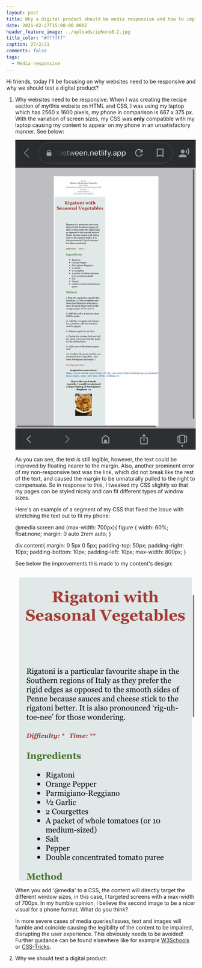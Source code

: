 ```yaml
---
layout: post
title: Why a digital product should be media responsive and how to implement this
date: 2021-02-27T15:00:00.000Z
header_feature_image: ../uploads/iphone8.2.jpg
title_color: "#ffffff"
caption: 27/2/21
comments: false
tags:
  - Media responsive
---
```

Hi friends, today I'll be focusing on why websites need to be responsive and why we should test a digital product?

1. Why websites need to be responsive: When I was creating the recipe section of my/this website on HTML and CSS, I was using my laptop which has 2560 x 1600 pixels, my phone in comparison is 667 x 375 px. With the variation of screen sizes, my CSS was **only** compatible with my laptop causing my content to appear on my phone in an unsatisfactory manner. See below:

   ![Zoomed out phone screenshot of recipe webpage with bad media responsiveness](../uploads/iphone8.1.jpg "Example of bad media responsiveness")

   As you can see, the text *is* still legible, however, the text could be improved by floating nearer to the margin. Also, another prominent error of my non-responsive text was the link, which did not break like the rest of the text, and caused the margin to be unnaturally pulled to the right to compensate. So in response to this, I tweaked my CSS slightly so that my pages can be styled nicely and can fit different types of window sizes. 

   Here's an example of a segment of my CSS that fixed the issue with stretching the text out to fit my phone:

   @media screen and (max-width: 700px){
     figure {
      width: 60%;
       float:none;
       margin: 0 auto 2rem auto;
     }

     div.content{
     margin: 0 5px 0 5px;
     padding-top: 50px;
     padding-right: 10px;
     padding-bottom: 10px;
     padding-left: 10px;
     max-width: 800px;
   }

   See below the improvements this made to my content's design:

   ![Better version of media responsiveness for my recipe pages](../uploads/iphone8.2.jpg "Better visual of media responsive display")

   When you add '@media' to a CSS, the content will directly target the different window sizes, in this case, I targeted screens with a max-width of 700px. In my humble opinion, I believe the second image to be a nicer visual for a phone format. What do you think?  

   In more severe cases of media queries/issues, text and images will fumble and coincide causing the legibility of the content to be impaired, disrupting the user experience. This obviously needs to be avoided! Further guidance can be found elsewhere like for example [W3Schools](https://www.w3schools.com/) or [CSS-Tricks](https://css-tricks.com/).
2. Why we should test a digital product: